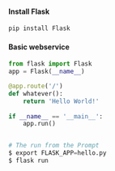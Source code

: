 #### Install Flask
```python
pip install Flask
```

#### Basic webservice
```python
from flask import Flask
app = Flask(__name__)

@app.route('/')
def whatever():
    return 'Hello World!'
    
if __name__ == '__main__':
    app.run()


# The run from the Prompt    
$ export FLASK_APP=hello.py
$ flask run    
```



